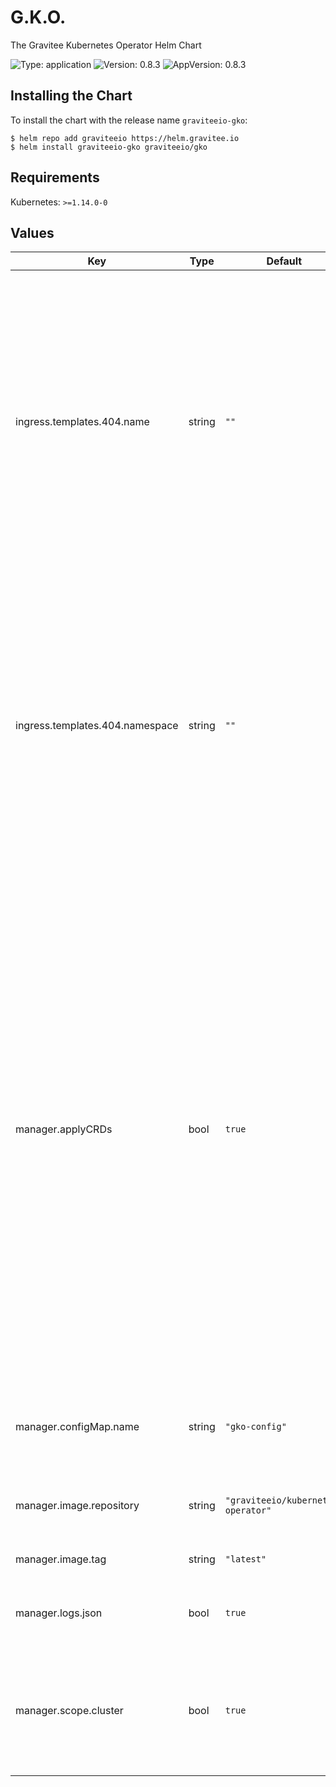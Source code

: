 # G.K.O.

The Gravitee Kubernetes Operator Helm Chart

![Type: application](https://img.shields.io/badge/Type-application-informational?style=flat-square) ![Version: 0.8.3](https://img.shields.io/badge/Version-0.8.3-informational?style=flat-square) ![AppVersion: 0.8.3](https://img.shields.io/badge/AppVersion-0.8.3-informational?style=flat-square)

## Installing the Chart

To install the chart with the release name `graviteeio-gko`:

```console
$ helm repo add graviteeio https://helm.gravitee.io
$ helm install graviteeio-gko graviteeio/gko
```

## Requirements

Kubernetes: `>=1.14.0-0`

## Values

| Key | Type | Default | Description |
|-----|------|---------|-------------|
| ingress.templates.404.name | string | `""` | name of the config map storing the HTTP 404 ingress response template. A default template is used if this entry is empty. The config map should contain a content key and a contentType key. The default template is used if one of the key is missing. |
| ingress.templates.404.namespace | string | `""` | namespace of the config map storing the HTTP 404 ingress response template. A default template is used if this entry is empty. The config map should contain a content key and a contentType key. The default template is used if one of the key is missing.        |
| manager.applyCRDs | bool | `true` | If true, the manager will apply Custom Resource Definitions on startup. Please be aware that this will apply to Custom Resource Definitions  (which are the Open API model for Custom Resources such as API Definitions),  not to Custom Resources themselves. Custom Resources will be reconciled if the manager restarts whatever the value of this flag is. Because helm upgrades do not update CRDs once they have been installed, it is recommended to set this flag to true. |
| manager.configMap.name | string | `"gko-config"` | The name of the config map used to set the manager config from this values. |
| manager.image.repository | string | `"graviteeio/kubernetes-operator"` | Specifies the docker registry and image name to use. |
| manager.image.tag | string | `"latest"` | Specifies the docker image tag to use. |
| manager.logs.json | bool | `true` | Whether to output manager logs in JSON format. |
| manager.scope.cluster | bool | `true` | If true, the manager listens to resources created in the whole cluster. Use false to listen only in the release namespace. |

